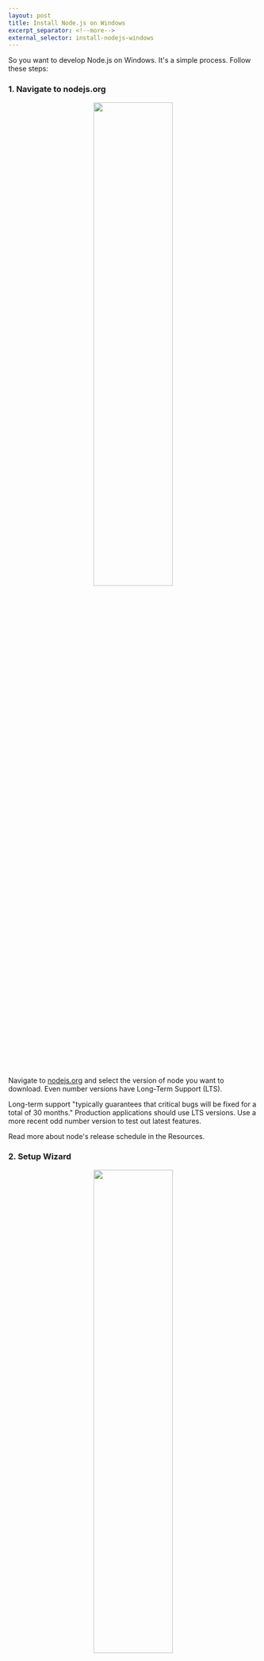 ```yaml
---
layout: post
title: Install Node.js on Windows
excerpt_separator: <!--more-->
external_selector: install-nodejs-windows
---
```


So you want to develop Node.js on Windows. It's a simple process. Follow these steps:

<!--more-->

### 1. Navigate to nodejs.org

<p style="text-align:center">
	<img src="/assets/img/posts/install-nodejs-windows/walkthrough_0.png" style="width:50%;min-width:320px;" />
</p>

Navigate to [nodejs.org](https://nodejs.org) and select the version of node you want to download. Even number versions have Long-Term Support (LTS).

Long-term support "typically guarantees that critical bugs will be fixed for a total of 30 months." Production applications should use LTS versions. Use a more recent odd number version to test out latest features.

Read more about node's release schedule in the Resources.

<div class="spacer"></div>

### 2. Setup Wizard

<p style="text-align:center">
	<img src="/assets/img/posts/install-nodejs-windows/walkthrough_1.png" style="width:50%;min-width:320px;" />
</p>

Once the installer finishes downloading, open the downloaded file to open the installation wizard.

<div class="spacer"></div>

### 3. Accept Terms

<p style="text-align:center">
	<img src="/assets/img/posts/install-nodejs-windows/walkthrough_2.png" style="width:50%;min-width:320px;" />
</p>

Accept the terms of the License Agreement if you agree.

<div class="spacer"></div>

### 4. Select the Installation Directory

<p style="text-align:center">
	<img src="/assets/img/posts/install-nodejs-windows/walkthrough_3.png" style="width:50%;min-width:320px;" />
</p>

The default location, `C:\Program Files\nodejs\`, is fine. If you install in a non-default location, ensure the directory is located within your command-line's `$PATH` variable.

<div class="spacer"></div>

### 5. Customize Features

<p style="text-align:center">
	<img src="/assets/img/posts/install-nodejs-windows/walkthrough_4.png" style="width:50%;min-width:320px;" />
</p>

Click next unless you are certain you want something different. I have never customized this step.

<div class="spacer"></div>

### 6. Install Tools for Native Modules

You will need a few software tools to be installed in addition to Node.js in order to compile certain JavaScript/C++ npm modules. NPM modules are 3rd party libraries that can be used to extend the functionality of your application.

If you decide not to install the tools, they can be installed later.

<p style="text-align:center">
	<img src="/assets/img/posts/install-nodejs-windows/walkthrough_5.png" style="width:50%;min-width:320px;" />
</p>

I checked the box because I know I want the tools.

<div class="spacer"></div>

### 7. Install

<p style="text-align:center">
	<img src="/assets/img/posts/install-nodejs-windows/walkthrough_6.png" style="width:50%;min-width:320px;" />
</p>

Install.

<div class="spacer"></div>

### 8. Watch the Progress Bar

<p style="text-align:center">
	<img src="/assets/img/posts/install-nodejs-windows/walkthrough_7.png" style="width:50%;min-width:320px;" />
</p>

<p style="text-align:center">
	<img src="/assets/img/posts/install-nodejs-windows/installing_node_js.gif" style="width:50%;min-width:320px;" />
</p>

Or not. The installation took me \~3 minutes total.

<div class="spacer"></div>

### 9. Allow Node.js to make changes to the device

<p style="text-align:center">
	<img src="/assets/img/posts/install-nodejs-windows/walkthrough_8.png" style="width:50%;min-width:320px;" />
</p>

<div class="spacer"></div>

### 10. After installation, Install Native Module Tools

<p style="text-align:center">
	<img src="/assets/img/posts/install-nodejs-windows/walkthrough_9.png" style="width:50%;min-width:320px;" />
</p>

If you selected "Automatically install the necessary tools" in **Step 6**, after the node's install is finished, a window will appear with some information about the libraries that are about to be installed. Continue through the prompts.

<div class="spacer"></div>

### 11. Finish Tools' Install in Powershell 

<p style="text-align:center">
	<img src="/assets/img/posts/install-nodejs-windows/walkthrough_10.png" style="width:50%;min-width:320px;" />
</p>

The process will open a Powershell window with Administrator rights, and finish the installation in Powershell. Allow Powershell to make changes to the device.

<div class="spacer"></div>

### 12. Wait for and Debug Tools Install

The install process takes longer than the Node.js install. The installer recommends closing *all* programs other than the installer during the install process.

I did not do that, and did not find the performance of my PC affected during install. However, the install did fail the first time...

<div class="spacer"></div>

### 12a. Repair Native Modules Install

The install failed for me near the end, but luckily the fix is easy.

The fix that worked for me was this: Reactivate the Node.js installer download, and select the 'Repair' option. See Repair Node Installation in the Resources for details. See the resource as well if you have an installation failure not fixed by this solution:

Find the downloaded file from **Step 1**, and select it.

<p style="text-align:center">
	<img src="/assets/img/posts/install-nodejs-windows/walkthrough_11.png" style="width:50%;min-width:320px;" />
</p>

Select next, then select 'Repair.'

<p style="text-align:center">
	<img src="/assets/img/posts/install-nodejs-windows/walkthrough_12.png" style="width:50%;min-width:320px;" />
</p>

<p style="text-align:center">
	<img src="/assets/img/posts/install-nodejs-windows/walkthrough_13.png" style="width:50%;min-width:320px;" />
</p>

<p style="text-align:center">
	<img src="/assets/img/posts/install-nodejs-windows/walkthrough_14.png" style="width:50%;min-width:320px;" />
</p>

<p style="text-align:center">
	<img src="/assets/img/posts/install-nodejs-windows/walkthrough_15.png" style="width:50%;min-width:320px;" />
</p>

<div class="spacer"></div>

### 13. Check Installation

You should now have Node and NPM install. If you installed the native modules, you will have those as well. From Windows Terminal (or similar), run the following commands and check the output:

```
> node -v
v16.13.2

> npm -v
v8.2.1
```

`node -v` checks the version of node, `npm -v` checks the version of npm, node package manager.

If you installed native modules, run the following to check the version of the installed libraries:

```
> choco list -lo

Chocolatey v0.10.15
chocolatey 0.10.15
...long list...
visualstudio-installer 2.0.2
visualstudio2019-workload-vctools 1.0.1
visualstudio2019buildtools 16.11.9.0
21 packages installed.
```

In particular, check for the existance of visualstudio-installer, visualstudio2019-workload-vctools, and visualstudio2019buildtools libraries.

<div class="spacer"></div>

### Resources

Node JS Release Schedule and Information - [nodejs.org/en/about/releases](https://nodejs.org/en/about/releases/)

Manage PATH System Variable on Windows - [docs.oracle.com](https://docs.oracle.com/en/database/oracle/machine-learning/oml4r/1.5.1/oread/creating-and-modifying-environment-variables-on-windows.html#GUID-DD6F9982-60D5-48F6-8270-A27EC53807D0)

Install Tools for Native Modules - [github.com/nodejs/node-gyp#on-windows](https://github.com/nodejs/node-gyp#on-windows)

Repair Node Installation - [stackoverflow.com/a/68912225](https://stackoverflow.com/a/68912225)